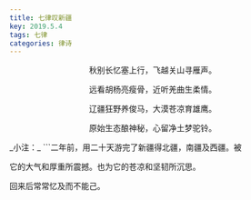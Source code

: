 ```yaml
---
title: 七律叹新疆
key: 2019.5.4
tags: 七律
categories: 律诗
---
```


<p align="center">秋别长忆塞上行，飞越关山寻雁声。
</p>
<p align="center">远看胡杨亮瘦骨，近听羌曲生柔情。
</p>
<p align="center">辽疆狂野养俊马，大漠苍凉育雄鹰。
</p>
<p align="center">原始生态酿神秘，心留净土梦驼铃。
</p>
_小注：_
```二年前，用二十天游完了新疆得北疆，南疆及西疆。被

它的大气和厚重所震撼。也为它的苍凉和坚韧所沉思。

回来后常常忆及而不能己。

```